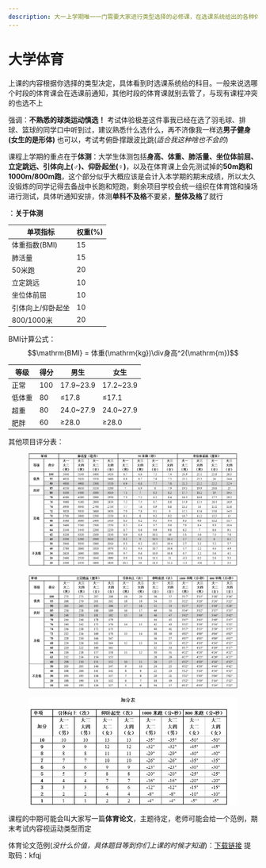 ```yaml
---
description: 大一上学期唯一一门需要大家进行类型选择的必修课，在选课系统给出的各种体育项目之间选择一个去上课，男女是分开的，老师是不唯一的
---
```


# 大学体育

上课的内容根据你选择的类型决定，具体看到时选课系统给的科目。一般来说选哪个时段的体育课会在选课前通知，其他时段的体育课就别去管了，与现有课程冲突的也选不上

强调：**不熟悉的球类运动慎选！** 考试体验极差这件事我已经在选了羽毛球、排球、篮球的同学口中听到过，建议熟悉什么选什么，再不济像我一样选**男子健身(女生的是形体)** 也可以，考试考俯卧撑跟波比跳(_适合我这种啥也不会的_)

课程上学期的重点在于**体测**：大学生体测包括**身高、体重、肺活量、坐位体前屈、立定跳远、引体向上(♂)、仰卧起坐(♀)**，以及在体育课上会先测试掉的**50m跑和1000m/800m跑**，这个部分似乎大概应该是会计入本学期的期末成绩，所以太久没锻炼的同学记得去备战中长跑和短跑，剩余项目学校会统一组织在体育馆和操场进行测试，具体听通知安排，体测**单科不及格**不要紧，**整体及格**了就行

：**关于体测**

| 单项指标      | 权重(%) |
| --------- | ----- |
| 体重指数(BMI) | 15    |
| 肺活量       | 15    |
| 50米跑      | 20    |
| 立定跳远      | 10    |
| 坐位体前屈     | 10    |
| 引体向上/仰卧起坐 | 10    |
| 800/1000米 | 20    |

BMI计算公式：$$\mathrm{BMI} = 体重(\mathrm{kg})\div身高^2(\mathrm{m})$$

| 等级  | 得分  | 男生         | 女生         |
| --- | --- | ---------- | ---------- |
| 正常  | 100 | 17.9\~23.9 | 17.2\~23.9 |
| 低体重 | 80  | ≤17.8      | ≤17.1      |
| 超重  | 80  | 24.0\~27.9 | 24.0\~27.9 |
| 肥胖  | 60  | ≥28.0      | ≥28.0      |

其他项目评分表：

<figure><img src="../.gitbook/assets/PEgrademap.jpg" alt=""><figcaption></figcaption></figure>

<figure><img src="../.gitbook/assets/PEgrademap2.jpg" alt=""><figcaption></figcaption></figure>

<figure><img src="../.gitbook/assets/PEgrademap3.jpg" alt=""><figcaption></figcaption></figure>

课程的中期可能会叫大家写一篇**体育论文**，主题待定，老师可能会给一个范例，期末考试内容视运动类型而定

体育论文范例(_没什么价值，具体题目等到你们上课的时候才知道_)：[下载链接](https://pan.baidu.com/s/1SnmnPvXCxDSF2lmKiwQlIQ) 提取码：kfqj
